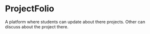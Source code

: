 # ProjectFolio
A platform where students can update about there projects. Other can discuss about the project there.

